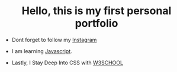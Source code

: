<h1 align="center">Hello, this is my first personal portfolio</h1>


- Dont forget to follow my <a href="https://linkedin.com/](https://www.instagram.com/m.rizkii_/">Instagram</a>

- I am learning <a href="https://udemy.com/">Javascript</a>.

- Lastly, I Stay Deep Into CSS with <a href="https://tutorials.com/C/C++](https://www.w3schools.com/Css/">W3SCHOOL</a>
